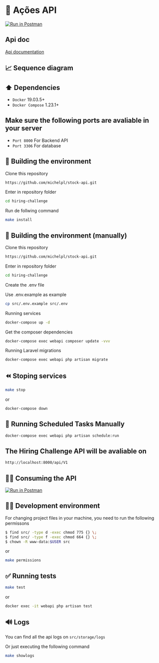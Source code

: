# 🧪 Ações API

[![Run in Postman](https://run.pstmn.io/button.svg)](https://app.getpostman.com/run-collection/#)

## Api doc
[Api documentation](https://documenter.getpostman.com/view/#)

## 📈 Sequence diagram




## ⬆️ Dependencies

*   ``Docker`` 19.03.5+
*   ``Docker Compose`` 1.23.1+

## Make sure the following ports are avaliable in your server

*   ``Port 8000`` For Backend API
*   ``Port 3306`` For database

## 💚 Building the environment

Clone this repository

```bash
https://github.com/michelpl/stock-api.git
```

Enter in repository folder

```bash
cd hiring-challenge
```

Run de follwing command

```bash
make install
```

## 💚 Building the environment (manually)

Clone this repository

```bash
https://github.com/michelpl/stock-api.git
```

Enter in repository folder

```bash
cd hiring-challenge
```

Create the .env file

Use .env.example as example

```bash
cp src/.env.example src/.env
```

Running services
```bash
docker-compose up -d
```
Get the composer dependencies

```bash
docker-compose exec webapi composer update -vvv
```

Running Laravel migrations
```bash
docker-compose exec webapi php artisan migrate
```

## ⏪️ Stoping services

```bash
make stop
```

or

```bash
docker-compose down
```

## 🚀 Running Scheduled Tasks Manually
```bash
docker-compose exec webapi php artisan schedule:run 
```

## The Hiring Challenge API will be avaliable on
```bash
http://localhost:8000/api/V1
```

## 🧑‍💻 Consuming the API

[![Run in Postman](https://run.pstmn.io/button.svg)](https://app.getpostman.com/run-collection/#)

## 🧑‍💻 Development environment

For changing project files in your machine, you need to run the following permissons

```bash
$ find src/ -type d -exec chmod 775 {} \;
$ find src/ -type f -exec chmod 664 {} \;
$ chown -R www-data:$USER src
```

or 

```bash
make permissions
```

## ✅ Running tests

```bash
make test
```

or

```bash
docker exec -it webapi php artisan test
```

## 🔊 Logs

You can find all the api logs on ``src/storage/logs``

Or just executing the following command

```bash
make showlogs
```
